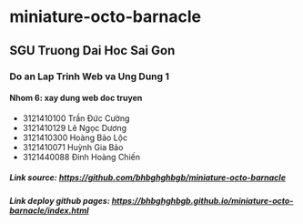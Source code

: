 # miniature-octo-barnacle
## SGU Truong Dai Hoc Sai Gon
### Do an Lap Trinh Web va Ung Dung 1
#### Nhom 6: xay dung web doc truyen
- 3121410100	Trần Đức Cường
- 3121410129	Lê Ngọc Dương
- 3121410300	Hoàng Bảo Lộc
- 3121410071	Huỳnh Gia Bảo
- 3121440088	Đinh Hoàng Chiến
##### Link source: https://github.com/bhbghghbgb/miniature-octo-barnacle
##### Link deploy github pages: https://bhbghghbgb.github.io/miniature-octo-barnacle/index.html
